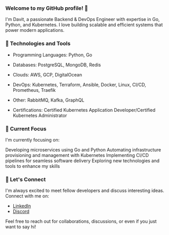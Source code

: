 ### Welcome to my GitHub profile! 👋

I'm Davit, a passionate Backend & DevOps Engineer with expertise in Go, Python, and Kubernetes. I love building scalable and efficient systems that power modern applications.

### 🔭 Technologies and Tools
- Programming Languages: Python, Go 

- Databases: PostgreSQL, MongoDB, Redis
- Clouds: AWS, GCP, DigitalOcean 
- DevOps: Kubernetes, Terraform, Ansible, Docker, Linux, CI/CD, Prometheus, Traefik 
- Other: RabbitMQ, Kafka, GraphQL
- Certifications: Certified Kubernetes Application Developer/Certified Kubernetes Administrator


### 🌱 Current Focus
I'm currently focusing on:

Developing microservices using Go and Python
Automating infrastructure provisioning and management with Kubernetes
Implementing CI/CD pipelines for seamless software delivery
Exploring new technologies and tools to enhance my skills


### 💬 Let's Connect
I'm always excited to meet fellow developers and discuss interesting ideas. Connect with me on:

- [LinkedIn](https://www.linkedin.com/in/dkoshkeli/)
- [Discord](https://discordapp.com/users/KoshkeliusJ#6919)

Feel free to reach out for collaborations, discussions, or even if you just want to say hi!


<!-- [![Top Langs](https://github-readme-stats.vercel.app/api/top-langs/?username=koshkaj&theme=dracula)](https://github.com/anuraghazra/github-readme-stats) -->
